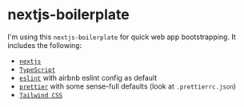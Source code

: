 # nextjs-boilerplate

I'm using this `nextjs-boilerplate` for quick web app bootstrapping. It includes the following:

- [`nextjs`](https://nextjs.org/)
- [`TypeScript`](https://www.typescriptlang.org/)
- [`eslint`](https://eslint.org/) with airbnb eslint config as default
- [`prettier`](https://prettier.io/) with some sense-full defaults (look at `.prettierrc.json`)
- [`Tailwind CSS`](https://tailwindcss.com/)
